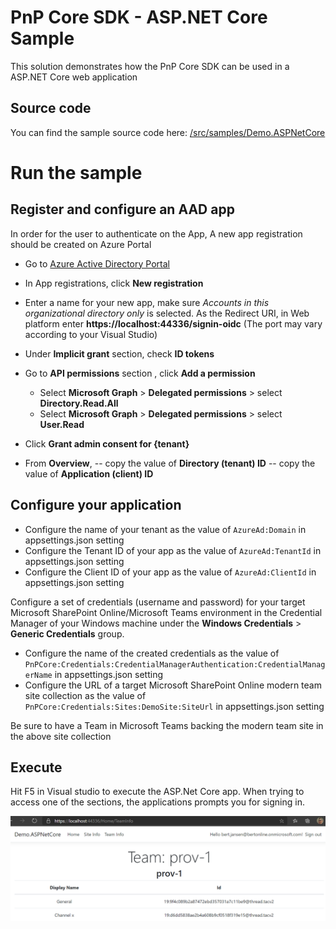 ﻿# PnP Core SDK - ASP.NET Core Sample

This solution demonstrates how the PnP Core SDK can be used in a ASP.NET Core web application

## Source code

You can find the sample source code here: [/src/samples/Demo.ASPNetCore](https://github.com/pnp/pnpcore/tree/dev/src/samples/Demo.ASPNetCore)

# Run the sample

## Register and configure an AAD app

In order for the user to authenticate on the App, A new app registration should be created on Azure Portal

- Go to [Azure Active Directory Portal](https://aad.portal.azure.com)

- In App registrations, click __New registration__

- Enter a name for your new app, make sure *Accounts in this organizational directory only* is selected. As the Redirect URI, in Web platform enter __https://localhost:44336/signin-oidc__ (The port may vary according to your Visual Studio)

- Under __Implicit grant__ section, check __ID tokens__

- Go to __API permissions__ section , click __Add a permission__
  - Select __Microsoft Graph__ > __Delegated permissions__ > select __Directory.Read.All__
  - Select __Microsoft Graph__ > __Delegated permissions__ > select __User.Read__

- Click __Grant admin consent for {tenant}__

- From __Overview__,
-- copy the value of __Directory (tenant) ID__
-- copy the value of __Application (client) ID__

## Configure your application

- Configure the name of your tenant as the value of `AzureAd:Domain` in appsettings.json setting
- Configure the Tenant ID of your app as the value of `AzureAd:TenantId` in appsettings.json setting
- Configure the Client ID of your app as the value of `AzureAd:ClientId` in appsettings.json setting

Configure a set of credentials (username and password) for your target Microsoft SharePoint Online/Microsoft Teams environment in the Credential Manager of your Windows machine under the __Windows Credentials__ > __Generic Credentials__ group.

- Configure the name of the created credentials as the value of `PnPCore:Credentials:CredentialManagerAuthentication:CredentialManagerName` in appsettings.json setting
- Configure the URL of a target Microsoft SharePoint Online modern team site collection as the value of `PnPCore:Credentials:Sites:DemoSite:SiteUrl` in appsettings.json setting

Be sure to have a Team in Microsoft Teams backing the modern team site in the above site collection

## Execute

  Hit F5 in Visual studio to execute the ASP.Net Core app.
  When trying to access one of the sections, the applications prompts you for signing in.

  ![preview image of the running app](preview.png)
